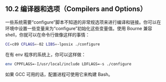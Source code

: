 ## 10.2 编译器和选项（Compilers and Options）

一些系统需要“configure”脚本不知道的非常规选项来进行编译和链接。你可以在环境中设置一些变量来为“configure”初始化这些变量值。使用 Bourne 兼容 shell，你就可以在命令行做像这样的事情：

```bash
CC=c89 CFLAGS=-02 LIBS=-lposix ./configure
```

在有 env 程序的系统上，你可以这样做：

```bash
env CPPFLAGS=-I/usr/local/include LDFLAGS=-s ./configure
```

如果 GCC 可用的话，配置进程可使用它来构建 Bash。

